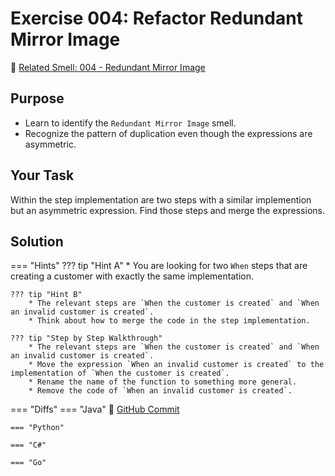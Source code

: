# Exercise 004: Refactor Redundant Mirror Image
:link: [Related Smell: 004 - Redundant Mirror Image](/smells/004-redundant-mirror-image)

## Purpose
* Learn to identify the `Redundant Mirror Image` smell.
* Recognize the pattern of duplication even though the expressions are asymmetric.

## Your Task
Within the step implementation are two steps with a similar implemention but an asymmetric expression. Find those steps and merge the expressions.


## Solution

=== "Hints"
    ??? tip "Hint A"
        * You are looking for two `When` steps that are creating a customer with exactly the same implementation.

    ??? tip "Hint B"
        * The relevant steps are `When the customer is created` and `When an invalid customer is created`.
        * Think about how to merge the code in the step implementation.

    ??? tip "Step by Step Walkthrough"
        * The relevant steps are `When the customer is created` and `When an invalid customer is created`.
        * Move the expression `When an invalid customer is created` to the implementation of `When the customer is created`.
        * Rename the name of the function to something more general.
        * Remove the code of `When an invalid customer is created`. 
    
=== "Diffs"
    === "Java"
        :link: [GitHub Commit](https://github.com/Cucumber-Diseases/cucumber-diseases-java/commit/46b2462841b90acc1a0511e2e98bdeb98e3e1935)
    
    === "Python"

    === "C#"

    === "Go"

